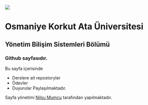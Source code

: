 
![](https://osmaniye.edu.tr/Resource/Images/osmaniye-korkut-ata-universitesi.png)

# Osmaniye Korkut Ata Üniversitesi
## Yönetim Bilişim Sistemleri Bölümü
### Github sayfasıdır.

Bu sayfa içerisinde 
* Derslere ait repostoryler
* Ödevler
* Duyurular
Paylaşılmaktadır.

Sayfa yönetimi [Nilsu Mumcu](20215070027nilsu.github.io) tarafından yapılmaktadır.

